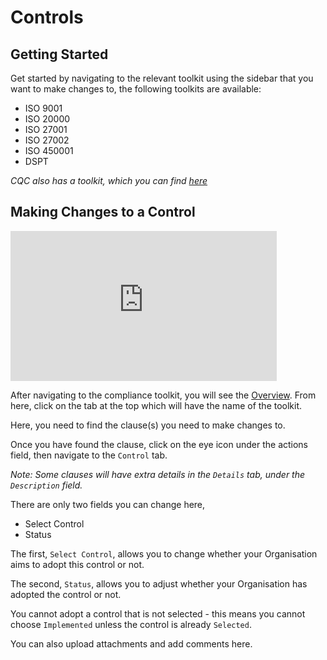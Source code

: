 # Controls

## Getting Started

Get started by navigating to the relevant toolkit using the sidebar that you want to make changes to, the following toolkits are available:

+ ISO 9001
+ ISO 20000
+ ISO 27001
+ ISO 27002
+ ISO 450001
+ DSPT

*CQC also has a toolkit, which you can find [here][CQC]*

## Making Changes to a Control

<iframe width="426" height="240" src="https://www.youtube.com/embed/-Itpgol3b3U" title="Compliance Controls" alt="10-01 - Compliance - Controls (Video)" frameborder="0" allow="fullscreen" allowfullscreen></iframe>

After navigating to the compliance toolkit, you will see the [Overview][]. From here, click on the tab at the top which will have the name of the toolkit.

Here, you need to find the clause(s) you need to make changes to.

Once you have found the clause, click on the eye icon under the actions field, then navigate to the `Control` tab.

*Note: Some clauses will have extra details in the `Details` tab, under the `Description` field.*

There are only two fields you can change here,

+ Select Control
+ Status

The first, `Select Control`, allows you to change whether your Organisation aims to adopt this control or not.

The second, `Status`, allows you to adjust whether your Organisation has adopted the control or not.

You cannot adopt a control that is not selected - this means you cannot choose `Implemented` unless the control is already `Selected`.

You can also upload attachments and add comments here. 

[CQC]: ../CQC/CQC
[Overview]: ./overview